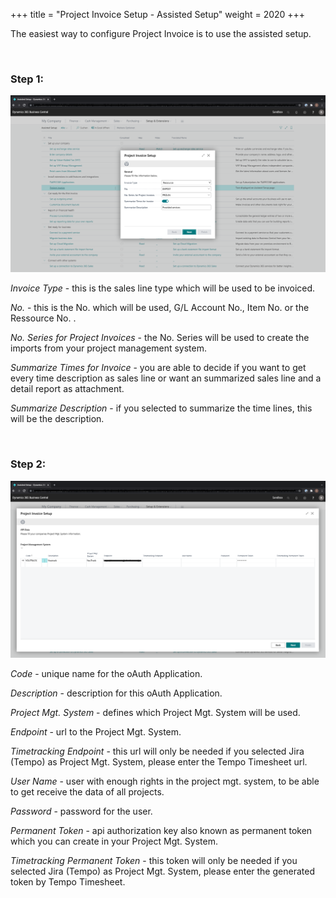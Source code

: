 +++
title = "Project Invoice Setup - Assisted Setup"
weight = 2020
+++

The easiest way to configure Project Invoice is to use the assisted setup.

<br/>

### Step 1:

![Assisted Setup Project Invoice](/piimages/assistedsetup.png)

*Invoice Type* - this is the sales line type which will be used to be invoiced.

*No.* - this is the No. which will be used, G/L Account No., Item No. or the Ressource No. .

*No. Series for Project Invoices* - the No. Series will be used to create the imports from your project management system.

*Summarize Times for Invoice* - you are able to decide if you want to get every time description as sales line or want an summarized sales line and a detail report as attachment.

*Summarize Description* - if you selected to summarize the time lines, this will be the description. 

 
<br/>


### Step 2:

![Assisted Setup Project Invoice](/piimages/assistedsetup2.png)

*Code* - unique name for the oAuth Application.

*Description* - description for this oAuth Application.

*Project Mgt. System* - defines which Project Mgt. System will be used.

*Endpoint* - url to the Project Mgt. System.

*Timetracking Endpoint* - this url will only be needed if you selected Jira (Tempo) as Project Mgt. System, please enter the Tempo Timesheet url.

*User Name* - user with enough rights in the project mgt. system, to be able to get receive the data of all projects.

*Password* - password for the user.

*Permanent Token* - api authorization key also known as permanent token which you can create in your Project Mgt. System.

*Timetracking Permanent Token* - this token will only be needed if you selected Jira (Tempo) as Project Mgt. System, please enter the generated token by Tempo Timesheet.